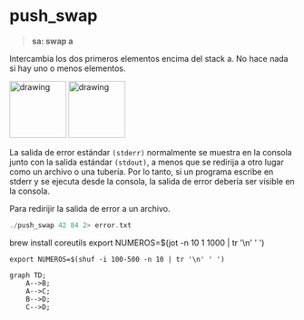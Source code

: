 # push_swap

> **sa: swap a**

 Intercambia los dos primeros elementos encima del stack a. No hace nada si hay uno o menos elementos.

<img src="https://github.com/nach131/push_swap/blob/Two-Struct/img/sa__swap_a.png" alt="drawing" width="100"/>

<img src="https://github.com/nach131/push_swap/blob/Two-Struct/img/push_swap/sa__swap_a.png" alt="drawing" width="100"/>


La salida de error estándar `(stderr)` normalmente se muestra en la consola junto con la salida estándar `(stdout)`, a menos que se redirija a otro lugar como un archivo o una tubería. Por lo tanto, si un programa escribe en stderr y se ejecuta desde la consola, la salida de error debería ser visible en la consola.

Para redirijir la salida de error a un archivo.

```c
./push_swap 42 84 2> error.txt
```


brew install coreutils
	export NUMEROS=$(jot -n 10 1 1000 | tr '\n' ' ')


	export NUMEROS=$(shuf -i 100-500 -n 10 | tr '\n' ' ')



```mermaid
graph TD;
    A-->B;
    A-->C;
    B-->D;
    C-->D;
```
